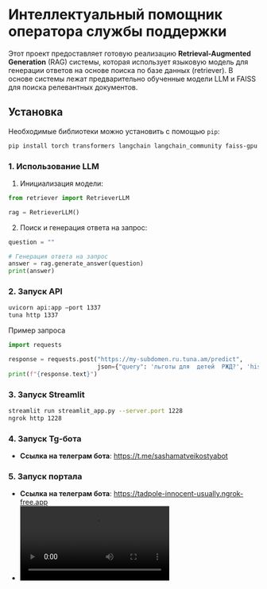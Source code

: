 # Интеллектуальный помощник оператора службы поддержки

Этот проект предоставляет готовую реализацию **Retrieval-Augmented Generation** (RAG) системы, которая использует языковую модель для генерации ответов на основе поиска по базе данных (retriever). В основе системы лежат предварительно обученные модели LLM и FAISS для поиска релевантных документов.

## Установка

Необходимые библиотеки можно установить с помощью `pip`:

```bash
pip install torch transformers langchain langchain_community faiss-gpu pandas tqdm fastapi xformers sentence-transformers
```


### 1. **Использование LLM**

1. Инициализация модели:

```python
from retriever import RetrieverLLM

rag = RetrieverLLM()
```

2. Поиск и генерация ответа на запрос:

```python
question = ""

# Генерация ответа на запрос
answer = rag.generate_answer(question)
print(answer)
```


### 2. **Запуск API**

```bash
uvicorn api:app —port 1337
tuna http 1337
```
Пример запроса
```python
import requests

response = requests.post("https://my-subdomen.ru.tuna.am/predict", 
                         json={"query": 'льготы для  детей  РЖД?', 'history':''})
print(f"{response.text}")
```
### 3. **Запуск Streamlit**
```bash
streamlit run streamlit_app.py --server.port 1228
ngrok http 1228
```

### 4. **Запуск Tg-бота**
- **Ссылка на телеграм бота**: https://t.me/sashamatveikostyabot

### 5. **Запуск портала**
- **Ссылка на телеграм бота**: https://tadpole-innocent-usually.ngrok-free.app
- ![Демо](https://raw.githubusercontent.com/kostopr4v/The-Illusion-Of-Security/демо1.mp4)
